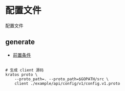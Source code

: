 # 配置文件

配置文件

## generate

- [前置条件](./../README.md)

```shell

# 生成 client 源码
kratos proto \
    --proto_path=. --proto_path=$GOPATH/src \
    client ./example/api/config/v1/config.v1.proto

```
